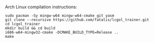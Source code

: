 Arch Linux compilation instructions:

```
sudo pacman -Sy mingw-w64 mingw-w64-cmake git yasm
git clone --recursive https://github.com/fatalis/lcgol_trainer.git
cd lcgol_trainer
mkdir build && cd build
i686-w64-mingw32-cmake -DCMAKE_BUILD_TYPE=Release ..
make
```
